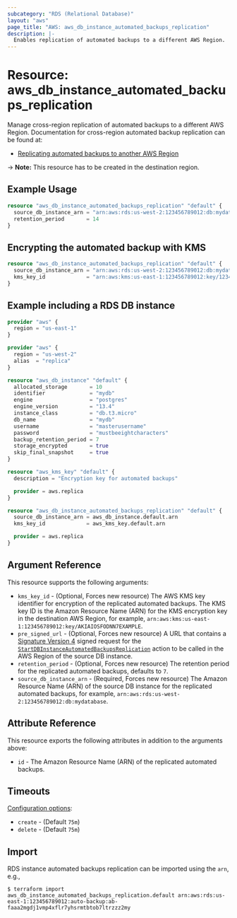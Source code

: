 ```yaml
---
subcategory: "RDS (Relational Database)"
layout: "aws"
page_title: "AWS: aws_db_instance_automated_backups_replication"
description: |-
  Enables replication of automated backups to a different AWS Region.
---
```


# Resource: aws_db_instance_automated_backups_replication

Manage cross-region replication of automated backups to a different AWS Region. Documentation for cross-region automated backup replication can be found at:

* [Replicating automated backups to another AWS Region](https://docs.aws.amazon.com/AmazonRDS/latest/UserGuide/USER_ReplicateBackups.html)

-> **Note:** This resource has to be created in the destination region.

## Example Usage

```terraform
resource "aws_db_instance_automated_backups_replication" "default" {
  source_db_instance_arn = "arn:aws:rds:us-west-2:123456789012:db:mydatabase"
  retention_period       = 14
}
```

## Encrypting the automated backup with KMS

```terraform
resource "aws_db_instance_automated_backups_replication" "default" {
  source_db_instance_arn = "arn:aws:rds:us-west-2:123456789012:db:mydatabase"
  kms_key_id             = "arn:aws:kms:us-east-1:123456789012:key/12345678-1234-1234-1234-123456789012"
}
```

## Example including a RDS DB instance

```terraform
provider "aws" {
  region = "us-east-1"
}

provider "aws" {
  region = "us-west-2"
  alias  = "replica"
}

resource "aws_db_instance" "default" {
  allocated_storage       = 10
  identifier              = "mydb"
  engine                  = "postgres"
  engine_version          = "13.4"
  instance_class          = "db.t3.micro"
  db_name                 = "mydb"
  username                = "masterusername"
  password                = "mustbeeightcharacters"
  backup_retention_period = 7
  storage_encrypted       = true
  skip_final_snapshot     = true
}

resource "aws_kms_key" "default" {
  description = "Encryption key for automated backups"

  provider = aws.replica
}

resource "aws_db_instance_automated_backups_replication" "default" {
  source_db_instance_arn = aws_db_instance.default.arn
  kms_key_id             = aws_kms_key.default.arn

  provider = aws.replica
}
```

## Argument Reference

This resource supports the following arguments:

* `kms_key_id` - (Optional, Forces new resource) The AWS KMS key identifier for encryption of the replicated automated backups. The KMS key ID is the Amazon Resource Name (ARN) for the KMS encryption key in the destination AWS Region, for example, `arn:aws:kms:us-east-1:123456789012:key/AKIAIOSFODNN7EXAMPLE`.
* `pre_signed_url` - (Optional, Forces new resource) A URL that contains a [Signature Version 4](https://docs.aws.amazon.com/general/latest/gr/signature-version-4.html) signed request for the [`StartDBInstanceAutomatedBackupsReplication`](https://docs.aws.amazon.com/AmazonRDS/latest/APIReference/API_StartDBInstanceAutomatedBackupsReplication.html) action to be called in the AWS Region of the source DB instance.
* `retention_period` - (Optional, Forces new resource) The retention period for the replicated automated backups, defaults to `7`.
* `source_db_instance_arn` - (Required, Forces new resource) The Amazon Resource Name (ARN) of the source DB instance for the replicated automated backups, for example, `arn:aws:rds:us-west-2:123456789012:db:mydatabase`.

## Attribute Reference

This resource exports the following attributes in addition to the arguments above:

* `id` - The Amazon Resource Name (ARN) of the replicated automated backups.

## Timeouts

[Configuration options](https://developer.hashicorp.com/terraform/language/resources/syntax#operation-timeouts):

- `create` - (Default `75m`)
- `delete` - (Default `75m`)

## Import

RDS instance automated backups replication can be imported using the `arn`, e.g.,

```
$ terraform import aws_db_instance_automated_backups_replication.default arn:aws:rds:us-east-1:123456789012:auto-backup:ab-faaa2mgdj1vmp4xflr7yhsrmtbtob7ltrzzz2my
```

